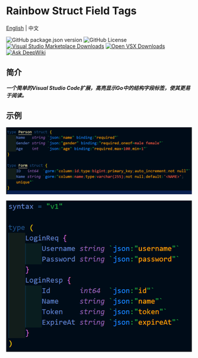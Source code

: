 # Rainbow Struct Field Tags

[English](README.md) | 中文

![GitHub package.json version](https://img.shields.io/github/package-json/v/se-dev-pion/rainbow-struct-field-tags?color=11bb1f) ![GitHub License](https://img.shields.io/github/license/se-dev-pion/rainbow-struct-field-tags?color=282661) [![Visual Studio Marketplace Downloads](https://img.shields.io/visual-studio-marketplace/d/se-dev-pion.rainbow-struct-field-tags?label=ms-market+downloads&color=0078d4)](https://marketplace.visualstudio.com/items?itemName=se-dev-pion.rainbow-struct-field-tags) [![Open VSX Downloads](https://img.shields.io/open-vsx/dt/se-dev-pion/rainbow-struct-field-tags?label=open-vsx+downloads&color=c160ef)](https://open-vsx.org/extension/se-dev-pion/rainbow-struct-field-tags) [![Ask DeepWiki](https://deepwiki.com/badge.svg)](https://deepwiki.com/se-dev-pion/rainbow-struct-field-tags)

## 简介

***一个简单的Visual Studio Code扩展，高亮显示Go中的结构字段标签，使其更易于阅读。***

## 示例

![go.png](https://raw.githubusercontent.com/se-dev-pion/rainbow-struct-field-tags/refs/heads/main/images/go.png)

![goctl.png](https://raw.githubusercontent.com/se-dev-pion/rainbow-struct-field-tags/refs/heads/main/images/goctl.png)
